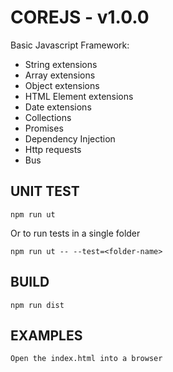 COREJS - v1.0.0
===============

Basic Javascript Framework: 

- String extensions
- Array extensions
- Object extensions
- HTML Element extensions
- Date extensions
- Collections
- Promises
- Dependency Injection
- Http requests
- Bus

UNIT TEST
---------
```
npm run ut
```

Or to run tests in a single folder
```
npm run ut -- --test=<folder-name>
```

BUILD
-----
```
npm run dist
```

EXAMPLES
-----
```
Open the index.html into a browser
```
